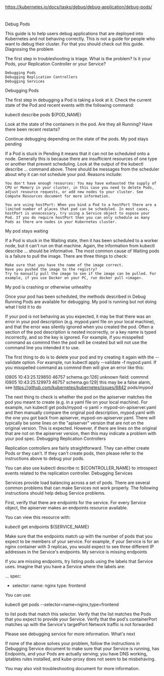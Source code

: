
##
#
https://kubernetes.io/docs/tasks/debug/debug-application/debug-pods/
#
##


Debug Pods

This guide is to help users debug applications that are deployed into Kubernetes and not behaving correctly. This is not a guide for people who want to debug their cluster. For that you should check out this guide.
Diagnosing the problem

The first step in troubleshooting is triage. What is the problem? Is it your Pods, your Replication Controller or your Service?

    Debugging Pods
    Debugging Replication Controllers
    Debugging Services

Debugging Pods

The first step in debugging a Pod is taking a look at it. Check the current state of the Pod and recent events with the following command:

kubectl describe pods ${POD_NAME}

Look at the state of the containers in the pod. Are they all Running? Have there been recent restarts?

Continue debugging depending on the state of the pods.
My pod stays pending

If a Pod is stuck in Pending it means that it can not be scheduled onto a node. Generally this is because there are insufficient resources of one type or another that prevent scheduling. Look at the output of the kubectl describe ... command above. There should be messages from the scheduler about why it can not schedule your pod. Reasons include:

    You don't have enough resources: You may have exhausted the supply of CPU or Memory in your cluster, in this case you need to delete Pods, adjust resource requests, or add new nodes to your cluster. See Compute Resources document for more information.

    You are using hostPort: When you bind a Pod to a hostPort there are a limited number of places that pod can be scheduled. In most cases, hostPort is unnecessary, try using a Service object to expose your Pod. If you do require hostPort then you can only schedule as many Pods as there are nodes in your Kubernetes cluster.

My pod stays waiting

If a Pod is stuck in the Waiting state, then it has been scheduled to a worker node, but it can't run on that machine. Again, the information from kubectl describe ... should be informative. The most common cause of Waiting pods is a failure to pull the image. There are three things to check:

    Make sure that you have the name of the image correct.
    Have you pushed the image to the registry?
    Try to manually pull the image to see if the image can be pulled. For example, if you use Docker on your PC, run docker pull <image>.

My pod is crashing or otherwise unhealthy

Once your pod has been scheduled, the methods described in Debug Running Pods are available for debugging.
My pod is running but not doing what I told it to do

If your pod is not behaving as you expected, it may be that there was an error in your pod description (e.g. mypod.yaml file on your local machine), and that the error was silently ignored when you created the pod. Often a section of the pod description is nested incorrectly, or a key name is typed incorrectly, and so the key is ignored. For example, if you misspelled command as commnd then the pod will be created but will not use the command line you intended it to use.

The first thing to do is to delete your pod and try creating it again with the --validate option. For example, run kubectl apply --validate -f mypod.yaml. If you misspelled command as commnd then will give an error like this:

I0805 10:43:25.129850   46757 schema.go:126] unknown field: commnd
I0805 10:43:25.129973   46757 schema.go:129] this may be a false alarm, see https://github.com/kubernetes/kubernetes/issues/6842
pods/mypod

The next thing to check is whether the pod on the apiserver matches the pod you meant to create (e.g. in a yaml file on your local machine). For example, run kubectl get pods/mypod -o yaml > mypod-on-apiserver.yaml and then manually compare the original pod description, mypod.yaml with the one you got back from apiserver, mypod-on-apiserver.yaml. There will typically be some lines on the "apiserver" version that are not on the original version. This is expected. However, if there are lines on the original that are not on the apiserver version, then this may indicate a problem with your pod spec.
Debugging Replication Controllers

Replication controllers are fairly straightforward. They can either create Pods or they can't. If they can't create pods, then please refer to the instructions above to debug your pods.

You can also use kubectl describe rc ${CONTROLLER_NAME} to introspect events related to the replication controller.
Debugging Services

Services provide load balancing across a set of pods. There are several common problems that can make Services not work properly. The following instructions should help debug Service problems.

First, verify that there are endpoints for the service. For every Service object, the apiserver makes an endpoints resource available.

You can view this resource with:

kubectl get endpoints ${SERVICE_NAME}

Make sure that the endpoints match up with the number of pods that you expect to be members of your service. For example, if your Service is for an nginx container with 3 replicas, you would expect to see three different IP addresses in the Service's endpoints.
My service is missing endpoints

If you are missing endpoints, try listing pods using the labels that Service uses. Imagine that you have a Service where the labels are:

...
spec:
  - selector:
     name: nginx
     type: frontend

You can use:

kubectl get pods --selector=name=nginx,type=frontend

to list pods that match this selector. Verify that the list matches the Pods that you expect to provide your Service. Verify that the pod's containerPort matches up with the Service's targetPort
Network traffic is not forwarded

Please see debugging service for more information.
What's next

If none of the above solves your problem, follow the instructions in Debugging Service document to make sure that your Service is running, has Endpoints, and your Pods are actually serving; you have DNS working, iptables rules installed, and kube-proxy does not seem to be misbehaving.

You may also visit troubleshooting document for more information.
